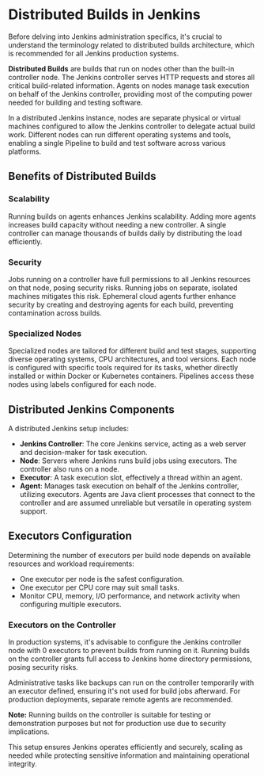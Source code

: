 # Distributed Builds in Jenkins

Before delving into Jenkins administration specifics, it's crucial to understand the terminology related to distributed builds architecture, which is recommended for all Jenkins production systems.

**Distributed Builds** are builds that run on nodes other than the built-in controller node. The Jenkins controller serves HTTP requests and stores all critical build-related information. Agents on nodes manage task execution on behalf of the Jenkins controller, providing most of the computing power needed for building and testing software.

In a distributed Jenkins instance, nodes are separate physical or virtual machines configured to allow the Jenkins controller to delegate actual build work. Different nodes can run different operating systems and tools, enabling a single Pipeline to build and test software across various platforms.

## Benefits of Distributed Builds

### Scalability

Running builds on agents enhances Jenkins scalability. Adding more agents increases build capacity without needing a new controller. A single controller can manage thousands of builds daily by distributing the load efficiently.

### Security

Jobs running on a controller have full permissions to all Jenkins resources on that node, posing security risks. Running jobs on separate, isolated machines mitigates this risk. Ephemeral cloud agents further enhance security by creating and destroying agents for each build, preventing contamination across builds.

### Specialized Nodes

Specialized nodes are tailored for different build and test stages, supporting diverse operating systems, CPU architectures, and tool versions. Each node is configured with specific tools required for its tasks, whether directly installed or within Docker or Kubernetes containers. Pipelines access these nodes using labels configured for each node.

## Distributed Jenkins Components

A distributed Jenkins setup includes:

- **Jenkins Controller**: The core Jenkins service, acting as a web server and decision-maker for task execution.
- **Node**: Servers where Jenkins runs build jobs using executors. The controller also runs on a node.
- **Executor**: A task execution slot, effectively a thread within an agent.
- **Agent**: Manages task execution on behalf of the Jenkins controller, utilizing executors. Agents are Java client processes that connect to the controller and are assumed unreliable but versatile in operating system support.

## Executors Configuration

Determining the number of executors per build node depends on available resources and workload requirements:

- One executor per node is the safest configuration.
- One executor per CPU core may suit small tasks.
- Monitor CPU, memory, I/O performance, and network activity when configuring multiple executors.

### Executors on the Controller

In production systems, it's advisable to configure the Jenkins controller node with 0 executors to prevent builds from running on it. Running builds on the controller grants full access to Jenkins home directory permissions, posing security risks.

Administrative tasks like backups can run on the controller temporarily with an executor defined, ensuring it's not used for build jobs afterward. For production deployments, separate remote agents are recommended.

**Note:** Running builds on the controller is suitable for testing or demonstration purposes but not for production use due to security implications.

This setup ensures Jenkins operates efficiently and securely, scaling as needed while protecting sensitive information and maintaining operational integrity.
